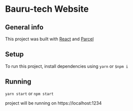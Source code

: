 # Bauru-tech Website

## General info

This project was built with [React](https://reactjs.org/) and [Parcel](https://blog.jakoblind.no/react-parcel/) 

## Setup

To run this project, install dependencies using `yarn` or `$npm i`

## Running

`yarn start` or `npm start`

project will be running on https://localhost:1234
